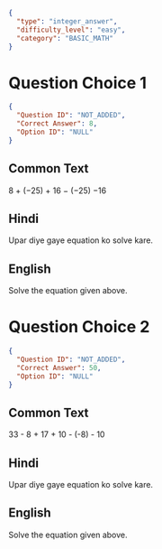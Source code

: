 ```json
{
  "type": "integer_answer",
  "difficulty_level": "easy",
  "category": "BASIC_MATH"
}
```

# Question Choice 1
```json
{
  "Question ID": "NOT_ADDED",
  "Correct Answer": 8,
  "Option ID": "NULL"
}
```

## Common Text
8 + (−25) + 16 − (−25) −16

## Hindi
Upar diye gaye equation ko solve kare.

## English
Solve the equation given above.

# Question Choice 2
```json
{
  "Question ID": "NOT_ADDED",
  "Correct Answer": 50,
  "Option ID": "NULL"
}
```
## Common Text
33 - 8 + 17 + 10 - (-8) - 10

## Hindi
Upar diye gaye equation ko solve kare.

## English
Solve the equation given above.
